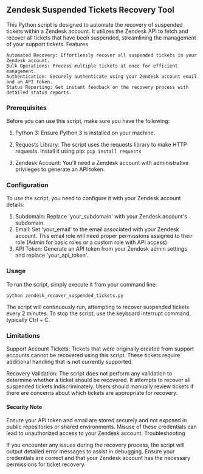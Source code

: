 ## Zendesk Suspended Tickets Recovery Tool

This Python script is designed to automate the recovery of suspended tickets within a Zendesk account. It utilizes the Zendesk API to fetch and recover all tickets that have been suspended, streamlining the management of your support tickets.
Features

    Automated Recovery: Effortlessly recover all suspended tickets in your Zendesk account.
    Bulk Operations: Process multiple tickets at once for efficient management.
    Authentication: Securely authenticate using your Zendesk account email and an API token.
    Status Reporting: Get instant feedback on the recovery process with detailed status reports.

### Prerequisites

Before you can use this script, make sure you have the following:

1. Python 3: Ensure Python 3 is installed on your machine.

2. Requests Library: The script uses the requests library to make HTTP requests. Install it using pip:
`pip install requests`

3. Zendesk Account: You'll need a Zendesk account with administrative privileges to generate an API token.

### Configuration

To use the script, you need to configure it with your Zendesk account details:

1. Subdomain: Replace 'your_subdomain' with your Zendesk account's subdomain.
2. Email: Set 'your_email' to the email associated with your Zendesk account. This email role will need proper permissions assigned to their role (Admin for basic roles or a custom role with API access)
3. API Token: Generate an API token from your Zendesk admin settings and replace 'your_api_token'.

### Usage

To run the script, simply execute it from your command line:

`python zendesk_recover_suspended_tickets.py`

The script will continuously run, attempting to recover suspended tickets every 2 minutes. To stop the script, use the keyboard interrupt command, typically Ctrl + C.
### Limitations

Support Account Tickets: Tickets that were originally created from support accounts cannot be recovered using this script. These tickets require additional handling that is not currently supported.

Recovery Validation: The script does not perform any validation to determine whether a ticket should be recovered. It attempts to recover all suspended tickets indiscriminately. Users should manually review tickets if there are concerns about which tickets are appropriate for recovery.

#### Security Note

Ensure your API token and email are stored securely and not exposed in public repositories or shared environments. Misuse of these credentials can lead to unauthorized access to your Zendesk account.
Troubleshooting

If you encounter any issues during the recovery process, the script will output detailed error messages to assist in debugging. Ensure your credentials are correct and that your Zendesk account has the necessary permissions for ticket recovery.



